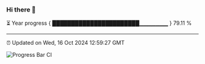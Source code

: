 ### Hi there 👋

⏳ Year progress { ███████████████████████▁▁▁▁▁▁▁ } 79.11 %

---

⏰ Updated on Wed, 16 Oct 2024 12:59:27 GMT

![Progress Bar CI](https://github.com/IshwaranRudhara/GIT-ACTION/workflows/Progress%20Bar%20CI/badge.svg)
